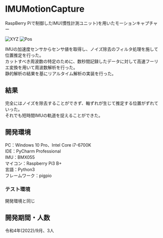 # IMUMotionCapture
RaspBerry Piで制御したIMU(慣性計測ユニット)を用いたモーションキャプチャー  

![XYZ](https://user-images.githubusercontent.com/116449282/229144210-3820c070-64a9-44dd-8533-71ee97f48457.png)
![Pos](https://user-images.githubusercontent.com/116449282/229144160-7435d4f9-1419-40a2-9b9d-fdec588155d4.png)

IMUの加速度センサからセンサ値を取得し、ノイズ除去のフィルタ処理を施して位置推定を行った。  
カットすべき周波数の特定のために、数秒間記録したデータに対して高速フーリエ変換を用いて周波数解析を行った。  
静的解析の結果を基にリアルタイム解析の実装を行った。  

## 結果  
完全にはノイズを除去することができず、軸ずれが生じて推定する位置がずれていった。  
それでも短時間IMUの軌道を捉えることができた。

## 開発環境
PC：Windows 10 Pro、Intel Core i7-6700K  
IDE：PyCharm Professional  
IMU：BMX055  
マイコン：Raspberry Pi3 B+  
言語：Python3  
フレームワーク：pigpio
### テスト環境
開発環境と同じ

## 開発期間・人数
令和4年(2022)/9月、3人  
